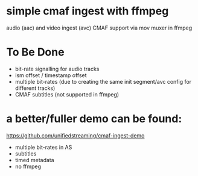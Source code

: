 # simple cmaf ingest with ffmpeg

audio (aac) and video ingest (avc) 
CMAF support via mov muxer in ffmpeg

# To Be Done

- bit-rate signalling for audio tracks 
- ism offset / timestamp offset 
- multiple bit-rates (due to creating the same init segment/avc config for different tracks)
- CMAF subtitles (not supported in ffmpeg)

# a better/fuller demo can be found: 
https://github.com/unifiedstreaming/cmaf-ingest-demo 
- multiple bit-rates in AS 
- subtitles 
- timed metadata 
- no ffmpeg
